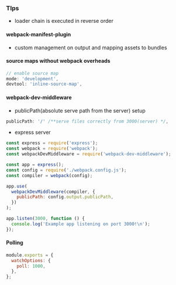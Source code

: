 ### TIps

- loader chain is executed in reverse order

#### webpack-manifest-plugin

- custom management on output and mapping assets to bundles

#### source maps without webpack overheads

```js
// enable source map
mode: 'development',
devtool: 'inline-source-map',
```

#### webpack-dev-middleware

- publicPath(absolute serve path from the server) setup

```js
publicPath: '/' /**serve files correctly from 3000(server) */,
```

- express server

```js
const express = require('express');
const webpack = require('webpack');
const webpackDevMiddleware = require('webpack-dev-middleware');

const app = express();
const config = require('./webpack.config.js');
const compiler = webpack(config);

app.use(
  webpackDevMiddleware(compiler, {
    publicPath: config.output.publicPath,
  })
);

app.listen(3000, function () {
  console.log('Example app listening on port 3000!\n');
});
```

#### Polling

```js
module.exports = {
  watchOptions: {
    poll: 1000,
  },
};
```
